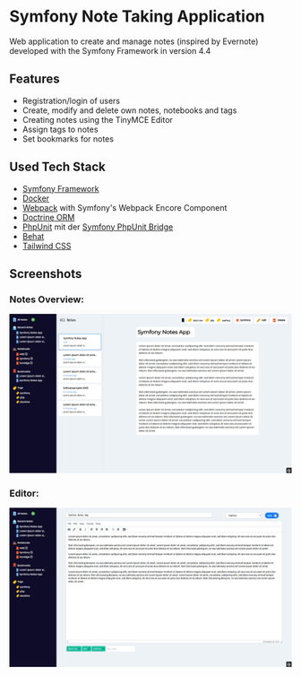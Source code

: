 # Symfony Note Taking Application

Web application to create and manage notes (inspired by Evernote) developed with the Symfony Framework in version 4.4

## Features

* Registration/login of users
* Create, modify and delete own notes, notebooks and tags
* Creating notes using the TinyMCE Editor
* Assign tags to notes
* Set bookmarks for notes

## Used Tech Stack

* [Symfony Framework](https://symfony.com/)
* [Docker](https://www.docker.com/)
* [Webpack](https://webpack.js.org/) with Symfony's Webpack Encore Component
* [Doctrine ORM](https://www.doctrine-project.org/)
* [PhpUnit](https://phpunit.de/) mit der [Symfony PhpUnit Bridge](https://symfony.com/doc/current/components/phpunit_bridge.html)
* [Behat](https://docs.behat.org)
* [Tailwind CSS](https://tailwindcss.com/)

## Screenshots

### Notes Overview:

![notes-overview](https://raw.githubusercontent.com/tmxs/noteTakingApp/master/assets/images/screenshots/noteTakingApp.png)

### Editor:

![notes-overview](https://raw.githubusercontent.com/tmxs/noteTakingApp/master/assets/images/screenshots/editor.png)
